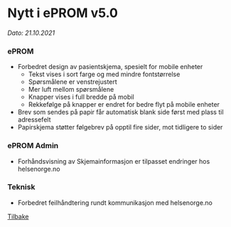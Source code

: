 # Nytt i ePROM v5.0
*Dato: 21.10.2021*

### ePROM
* Forbedret design av pasientskjema, spesielt for mobile enheter
  * Tekst vises i sort farge og med mindre fontstørrelse
  * Spørsmålene er venstrejustert
  * Mer luft mellom spørsmålene
  * Knapper vises i full bredde på mobil
  * Rekkefølge på knapper er endret for bedre flyt på mobile enheter
* Brev som sendes på papir får automatisk blank side først med plass til adressefelt
* Papirskjema støtter følgebrev på opptil fire sider, mot tidligere to sider

### ePROM Admin
* Forhåndsvisning av Skjemainformasjon er tilpasset endringer hos helsenorge.no

### Teknisk
* Forbedret feilhåndtering rundt kommunikasjon med helsenorge.no

[Tilbake](./Releaselist)
